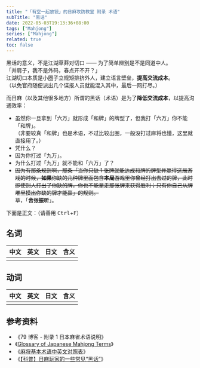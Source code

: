 ```yaml
---
title: "「有空一起放铳」的日麻攻防教室 附录 术语"
subTitle: "黑话"
date: 2022-05-03T19:13:36+08:00
tags: ["Mahjong"]
series: ["Mahjong"]
related: true
toc: false
---
```


黑话的意义，不是江湖草莽对切口 —— 为了简单辨别是不是同道中人。\
「并肩子，我不是外码，春点开不开？」\
江湖切口本质是小圈子立规矩排挤外人，建立语言壁垒，**提高交流成本**。\
（以免官府随便派出几个谍报人员就能混入其中，最后一网打尽。）

而日麻（以及其他很多地方）所谓的黑话（术语）是为了**降低交流成本**，以提高沟通效率：

- 虽然你一旦拿到「六万」就形成「和牌」的牌型了，但我打「六万」你不能「和牌」。\
   （非要较真「和牌」也是术语，不过比较出圈，一般没打过麻将也懂，这里就直接用了。）
- 凭什么？
- 因为你打过「九万」。
- 为什么打过「九万」就不能和「六万」了？
- ~~因为有那条规则啊，那条「当你只缺 1 张牌就能达成和牌的牌型并赢得这局游戏的时候，**如果**你缺的几种牌里面包含**本局**游戏里你曾经打出去过的牌，此时即使别人打出了你缺的牌，你也不能拿走那张牌来获得胜利；只有你自己从牌堆里摸出你缺的牌才能赢」的规则。~~\
   草，「**舍张振听**」。

下面是正文：（请善用 <kbd>Ctrl</kbd>+<kbd>F</kbd>）

## 名词

| 中文 | 英文 | 日文 | 含义 |
| :--: | :--: | :--: | :--: |
|      |      |      |      |

## 动词

| 中文 | 英文 | 日文 | 含义 |
| :--: | :--: | :--: | :--: |
|      |      |      |      |

## 参考资料

- 《79 博客 - 附录 1 日本麻雀术语说明》
- 《[Glossary of Japanese Mahjong Terms](https://repo.riichi.moe/guides/mahjong-terms.html)》
- 《[麻将基本术语中英文对照表](https://www.xqbase.com/other/mahjongg_english.htm)》
- 《[【科普】日麻玩家的一些常见“黑话”](https://tieba.baidu.com/p/6001312151)》
